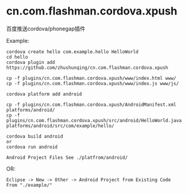 cn.com.flashman.cordova.xpush
=============================

百度推送cordova/phonegap插件

Example:

	cordova create hello com.example.hello HelloWorld
	cd hello
	cordova plugin add https://github.com/zhushunqing/cn.com.flashman.cordova.xpush

	cp -f plugins/cn.com.flashman.cordova.xpush/www/index.html www/
	cp -f plugins/cn.com.flashman.cordova.xpush/www/index.js www/js/

	cordova platform add android

	cp -f plugins/cn.com.flashman.cordova.xpush/AndroidManifest.xml platforms/android/
	cp -f plugins/cn.com.flashman.cordova.xpush/src/android/HelloWorld.java platforms/android/src/com/example/hello/

	cordova build android
	or
	cordova run android

	Android Project Files See ./platfrom/android/

OR:

	Eclipse -> New -> Other -> Android Project from Existing Code
	From "./example/"
